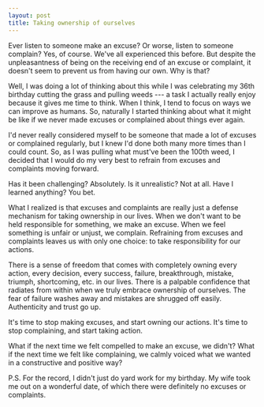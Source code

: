 ```yaml
---
layout: post
title: Taking ownership of ourselves
---
```


Ever listen to someone make an excuse? Or worse, listen to someone complain? Yes, of course. We've all experienced this before. But despite the unpleasantness of being on the receiving end of an excuse or complaint, it doesn't seem to prevent us from having our own. Why is that?

Well, I was doing a lot of thinking about this while I was celebrating my 36th birthday cutting the grass and pulling weeds --- a task I actually really enjoy because it gives me time to think. When I think, I tend to focus on ways we can improve as humans. So, naturally I started thinking about what it might be like if we never made excuses or complained about things ever again.

I'd never really considered myself to be someone that made a lot of excuses or complained regularly, but I knew I'd done both many more times than I could count. So, as I was pulling what must've been the 100th weed, I decided that I would do my very best to refrain from excuses and complaints moving forward.

Has it been challenging? Absolutely. Is it unrealistic? Not at all. Have I learned anything? You bet.

What I realized is that excuses and complaints are really just a defense mechanism for taking ownership in our lives. When we don't want to be held responsible for something, we make an excuse. When we feel something is unfair or unjust, we complain. Refraining from excuses and complaints leaves us with only one choice: to take responsibility for our actions.

There is a sense of freedom that comes with completely owning every action, every decision, every success, failure, breakthrough, mistake, triumph, shortcoming, etc. in our lives. There is a palpable confidence that radiates from within when we truly embrace ownership of ourselves. The fear of failure washes away and mistakes are shrugged off easily. Authenticity and trust go up.

It's time to stop making excuses, and start owning our actions. It's time to stop complaining, and start taking action.

What if the next time we felt compelled to make an excuse, we didn't? What if the next time we felt like complaining, we calmly voiced what we wanted in a constructive and positive way?

P.S. For the record, I didn't just do yard work for my birthday. My wife took me out on a wonderful date, of which there were definitely no excuses or complaints.
